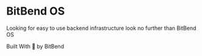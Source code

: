 # BitBend OS

Looking for easy to use backend infrastructure look no further than BitBend OS

Built With 💖 by BitBend




